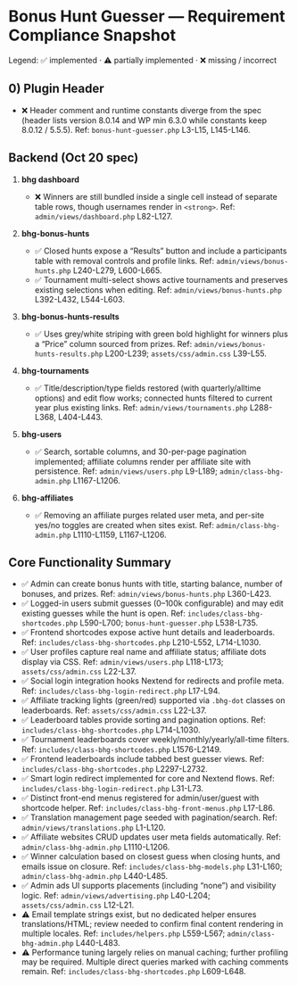 # Bonus Hunt Guesser — Requirement Compliance Snapshot

Legend: ✅ implemented · ⚠️ partially implemented · ❌ missing / incorrect

## 0) Plugin Header
- ❌ Header comment and runtime constants diverge from the spec (header lists version 8.0.14 and WP min 6.3.0 while constants keep 8.0.12 / 5.5.5). Ref: `bonus-hunt-guesser.php` L3-L15, L145-L146.

## Backend (Oct 20 spec)
1. **bhg dashboard**
   - ❌ Winners are still bundled inside a single cell instead of separate table rows, though usernames render in `<strong>`. Ref: `admin/views/dashboard.php` L82-L127.

2. **bhg-bonus-hunts**
   - ✅ Closed hunts expose a “Results” button and include a participants table with removal controls and profile links. Ref: `admin/views/bonus-hunts.php` L240-L279, L600-L665.
   - ✅ Tournament multi-select shows active tournaments and preserves existing selections when editing. Ref: `admin/views/bonus-hunts.php` L392-L432, L544-L603.

3. **bhg-bonus-hunts-results**
   - ✅ Uses grey/white striping with green bold highlight for winners plus a “Price” column sourced from prizes. Ref: `admin/views/bonus-hunts-results.php` L200-L239; `assets/css/admin.css` L39-L55.

4. **bhg-tournaments**
   - ✅ Title/description/type fields restored (with quarterly/alltime options) and edit flow works; connected hunts filtered to current year plus existing links. Ref: `admin/views/tournaments.php` L288-L368, L404-L443.

5. **bhg-users**
   - ✅ Search, sortable columns, and 30-per-page pagination implemented; affiliate columns render per affiliate site with persistence. Ref: `admin/views/users.php` L9-L189; `admin/class-bhg-admin.php` L1167-L1206.

6. **bhg-affiliates**
   - ✅ Removing an affiliate purges related user meta, and per-site yes/no toggles are created when sites exist. Ref: `admin/class-bhg-admin.php` L1110-L1159, L1167-L1206.

## Core Functionality Summary
- ✅ Admin can create bonus hunts with title, starting balance, number of bonuses, and prizes. Ref: `admin/views/bonus-hunts.php` L360-L423.
- ✅ Logged-in users submit guesses (0–100k configurable) and may edit existing guesses while the hunt is open. Ref: `includes/class-bhg-shortcodes.php` L590-L700; `bonus-hunt-guesser.php` L538-L735.
- ✅ Frontend shortcodes expose active hunt details and leaderboards. Ref: `includes/class-bhg-shortcodes.php` L210-L552, L714-L1030.
- ✅ User profiles capture real name and affiliate status; affiliate dots display via CSS. Ref: `admin/views/users.php` L118-L173; `assets/css/admin.css` L22-L37.
- ✅ Social login integration hooks Nextend for redirects and profile meta. Ref: `includes/class-bhg-login-redirect.php` L17-L94.
- ✅ Affiliate tracking lights (green/red) supported via `.bhg-dot` classes on leaderboards. Ref: `assets/css/admin.css` L22-L37.
- ✅ Leaderboard tables provide sorting and pagination options. Ref: `includes/class-bhg-shortcodes.php` L714-L1030.
- ✅ Tournament leaderboards cover weekly/monthly/yearly/all-time filters. Ref: `includes/class-bhg-shortcodes.php` L1576-L2149.
- ✅ Frontend leaderboards include tabbed best guesser views. Ref: `includes/class-bhg-shortcodes.php` L2297-L2732.
- ✅ Smart login redirect implemented for core and Nextend flows. Ref: `includes/class-bhg-login-redirect.php` L31-L73.
- ✅ Distinct front-end menus registered for admin/user/guest with shortcode helper. Ref: `includes/class-bhg-front-menus.php` L17-L86.
- ✅ Translation management page seeded with pagination/search. Ref: `admin/views/translations.php` L1-L120.
- ✅ Affiliate websites CRUD updates user meta fields automatically. Ref: `admin/class-bhg-admin.php` L1110-L1206.
- ✅ Winner calculation based on closest guess when closing hunts, and emails issue on closure. Ref: `includes/class-bhg-models.php` L31-L160; `admin/class-bhg-admin.php` L440-L485.
- ✅ Admin ads UI supports placements (including “none”) and visibility logic. Ref: `admin/views/advertising.php` L40-L204; `assets/css/admin.css` L12-L21.
- ⚠️ Email template strings exist, but no dedicated helper ensures translations/HTML; review needed to confirm final content rendering in multiple locales. Ref: `includes/helpers.php` L559-L567; `admin/class-bhg-admin.php` L440-L483.
- ⚠️ Performance tuning largely relies on manual caching; further profiling may be required. Multiple direct queries marked with caching comments remain. Ref: `includes/class-bhg-shortcodes.php` L609-L648.

